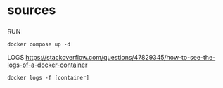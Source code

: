 # sources


###
RUN
```
docker compose up -d
```

LOGS
https://stackoverflow.com/questions/47829345/how-to-see-the-logs-of-a-docker-container

```
docker logs -f [container]

```